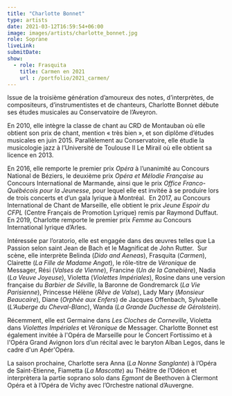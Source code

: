 ```yaml
---
title: "Charlotte Bonnet"
type: artists
date: 2021-03-12T16:59:54+06:00
image: images/artists/charlotte_bonnet.jpg
role: Soprane
liveLink: 
submitDate: 
show:
  - role: Frasquita
    title: Carmen en 2021
    url : /portfolio/2021_carmen/
---
```



Issue de la troisième génération d’amoureux des notes, d’interprètes, de compositeurs, d’instrumentistes 
et de chanteurs, Charlotte Bonnet débute ses études musicales au Conservatoire de l’Aveyron.

En 2010, elle intègre la classe de chant au CRD de Montauban où elle obtient son prix de chant, 
mention « très bien », et son diplôme d’études musicales en juin 2015.
Parallèlement au Conservatoire, elle étudie la musicologie jazz à l’Université de Toulouse II Le Mirail 
où elle obtient sa licence en 2013. 

En 2016, elle remporte le premier prix *Opéra* à l’unanimité au Concours National de Béziers, le deuxième prix *Opéra et Mélodie Française*
au Concours International de Marmande, ainsi que le prix *Office Franco-Québécois pour la Jeunesse*, 
pour lequel elle est invitée à se produire lors de trois concerts et d’un gala lyrique à Montréal. 
En 2017, au Concours International de Chant de Marseille, elle obtient le prix *Jeune Espoir du CFPL* 
(Centre Français de Promotion Lyrique) remis par Raymond Duffaut. 
En 2019, Charlotte remporte le premier prix *Femme* au Concours International lyrique d’Arles.

Intéressée par l’oratorio, elle est engagée dans des œuvres telles que La Passion selon saint Jean de Bach 
et le Magnificat de John Rutter. 
Sur scène, elle interprète Belinda (*Dido and Aeneas*), Frasquita (*Carmen*), Clairette (*La Fille de Madame Angot*), 
le rôle-titre de *Véronique* de Messager, Rési (*Valses de Vienne*), Francine (*Un de la Canebière*), Nadia (*La Veuve Joyeuse*),
Violetta (*Violettes Impériales*), Rosine dans une version française du *Barbier de Séville*, la Baronne de Gondremarck 
(*La Vie Parisienne*), Princesse Hélène (*Rêve de Valse*), Lady Mary (*Monsieur Beaucaire*), Diane (*Orphée aux Enfers*) 
de Jacques Offenbach, Sylvabelle (*L’Auberge du Cheval-Blanc*), Wanda (*La Grande Duchesse de Gérolstein*).

Récemment, elle est Germaine dans *Les Cloches de Corneville*, Violetta dans *Violettes Impériales* et *Véronique* de Messager.
Charlotte Bonnet est également invitée à l'Opéra de Marseille pour le Concert Fortissimo et à l'Opéra Grand Avignon 
lors d’un récital avec le baryton Alban Legos, dans le cadre d'un Apér'Opéra.

La saison prochaine, Charlotte sera Anna (*La Nonne Sanglante*) à l’Opéra de Saint-Etienne, Fiametta (*La Mascotte*) 
au Théâtre de l’Odéon et interprètera la partie soprano solo dans *Egmont* de Beethoven à Clermont Opéra et 
à l’Opéra de Vichy avec l’Orchestre national d’Auvergne. 
